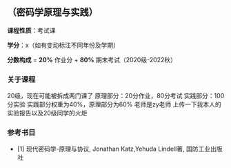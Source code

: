 ## （密码学原理与实践）

**课程性质**：考试课

**学分**：x（如有变动标注不同年份及学期）

**分数构成** = **20%** 作业分 + **80%** 期末考试（2020级-2022秋）

### 关于课程

20级，现在可能被拆成两门课了
原理部分：20分作业，80分考试
实践部分：100分实验
实践部分权重为40%，原理部分为60%
老师是zy老师
上传一下我本人的实验报告以及20级同学的火炬

### 参考书目

- [1] 现代密码学-原理与协议, Jonathan Katz,Yehuda Lindell著, 国防工业出版社
